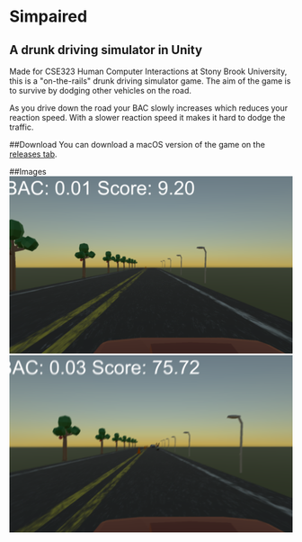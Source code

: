 # Simpaired
## A drunk driving simulator in Unity

Made for CSE323 Human Computer Interactions at Stony Brook University, this is a "on-the-rails" drunk driving simulator game.
The aim of the game is to survive by dodging other vehicles on the road.

As you drive down the road your BAC slowly increases which reduces your reaction speed. With a slower reaction speed it makes it hard to dodge the traffic.

##Download
You can download a macOS version of the game on the [releases tab](https://github.com/LinkCable/simpaired_unity/releases).

##Images
![BAC .1](/images/screen1.png "Low Blood Alcohol Content")
![BAC .3](/images/screen2.png "Medium Blood Alcohol Content")
